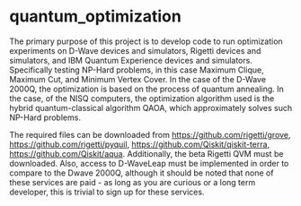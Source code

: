 # quantum_optimization
The primary purpose of this project is to develop code to run optimization experiments on D-Wave devices and simulators, Rigetti devices and simulators, and IBM Quantum Experience devices and simulators. Specifically testing NP-Hard problems, in this case Maximum Clique, Maximum Cut, and Minimum Vertex Cover. In the case of the D-Wave 2000Q, the optimization is based on the process of quantum annealing. In the case, of the NISQ computers, the optimization algorithm used is the hybrid quantum-classical algorithm QAOA, which approximately solves such NP-Hard problems. 

The required files can be downloaded from https://github.com/rigetti/grove, https://github.com/rigetti/pyquil, https://github.com/Qiskit/qiskit-terra, https://github.com/Qiskit/aqua. Additionally, the beta Rigetti QVM must be downloaded. Also, access to D-WaveLeap must be implemented in order to compare to the Dwave 2000Q, although it should be noted that none of these services are paid - as long as you are curious or a long term developer, this is trivial to sign up for these services. 
